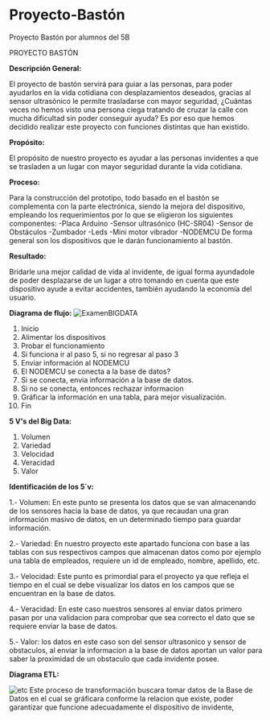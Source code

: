 # Proyecto-Bastón
Proyecto Bastón por alumnos del 5B

PROYECTO BASTÓN

**Descripción General:**

El proyecto de bastón servirá para guiar a las personas, para poder ayudarlos en la vida cotidiana con desplazamientos deseados, gracias al sensor ultrasónico le permite trasladarse con mayor seguridad, ¿Cuántas veces no hemos visto una persona ciega tratando de cruzar la calle con mucha dificultad sin poder conseguir ayuda? Es por eso que hemos decidido realizar este proyecto con funciones distintas que han existido.


**Propósito:**

El propósito de nuestro proyecto es ayudar a las personas invidentes a que se trasladen a un lugar con mayor seguridad durante la vida cotidiana.


**Proceso:**

Para la construcción del prototipo, todo basado en el bastón se complementa con la parte electrónica, siendo la mejora del dispositivo, empleando los requerimientos por lo que se eligieron los siguientes componentes:
-Placa Arduino
-Sensor ultrasónico (HC-SR04)
-Sensor de Obstáculos
-Zumbador
-Leds
-Mini motor vibrador
-NODEMCU
De forma general son los dispositivos que le darán funcionamiento al bastón.


**Resultado:**

Bridarle una mejor calidad de vida al invidente, de igual forma ayundadole de poder desplazarse de un lugar a otro tomando en cuenta que este dispositivo ayude a evitar accidentes, también ayudando la economía del usuario.

**Diagrama de flujo:**
![ExamenBIGDATA](https://user-images.githubusercontent.com/78035184/105901408-f43fc680-5fe2-11eb-977b-9a69cca02367.png)
1. Inicio
2. Alimentar los dispositivos
3. Probar el funcionamiento
4. Si funciona ir al paso 5, si no regresar al paso 3
5. Enviar información al NODEMCU
6. El NODEMCU se conecta a la base de datos?
7. Si se conecta, envia información a la base de datos.
8. Si no se conecta, entonces rechazar informacion
9. Gráficar la información en una tabla, para mejor visualización.
10. Fin

**5 V's del Big Data:**
1. Volumen
2. Variedad
3. Velocidad
4. Veracidad
5. Valor

**Identificación de los 5´v:**

1.- Volumen: En este punto se presenta los datos que se van almacenando de los sensores hacia la base de datos, ya que recaudan una gran información masivo de datos, en un determinado tiempo para guardar información.
 
2.- Variedad: En nuestro proyecto este apartado funciona con base a las tablas con sus respectivos campos que almacenan datos como por ejemplo una tabla de empleados, requiere un id de empleado, nombre, apellido, etc.

3.- Velocidad: Este punto es primordial para el proyecto ya que refleja el tiempo en el cual se debe visualizar los datos en los campos que se encuentran en la base de datos.

4.- Veracidad: En este caso nuestros sensores al enviar datos primero pasan por una validacion para comprobar que sea correcto el dato que se requiere enviar  la base de datos.

5.- Valor: los datos en este caso son del sensor ultrasonico y sensor de obstaculos, al enviar la informacion a la base de datos aportan un valor para saber la proximidad de un obstaculo que cada invidente posee.


**Diagrama ETL:**

![etc](https://user-images.githubusercontent.com/78035004/105899971-07ea2d80-5fe1-11eb-918c-f1840dcaa42d.png)
Este proceso de transformación buscara tomar datos de la Base de Datos en el cual se gráficara conforme la relacion que existe, poder garantizar que funcione adecuadamente el dispositivo de invidente, 
